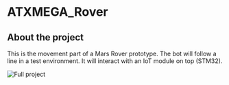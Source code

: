 # ATXMEGA_Rover

## About the project
This is the movement part of a Mars Rover prototype.
The bot will follow a line in a test environment. It will interact with an IoT module on top (STM32).

![Full project](https://github.com/PJLys/Disasterbot/assets/67599688/234ae082-2c0e-434b-b584-a69bce8fd5c8)


